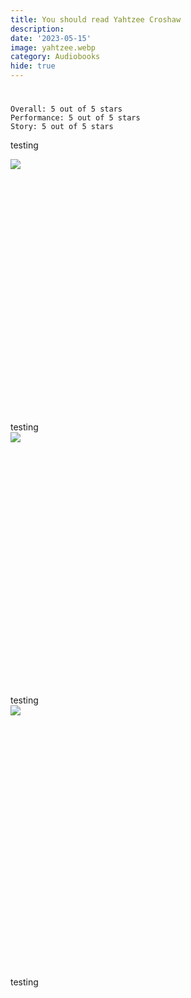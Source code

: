 ```yaml
---
title: You should read Yahtzee Croshaw
description: 
date: '2023-05-15'
image: yahtzee.webp
category: Audiobooks
hide: true
---
```


# 

```
Overall: 5 out of 5 stars
Performance: 5 out of 5 stars
Story: 5 out of 5 stars
```
testing 
<div class="rounded shadow-xl bg-indigo-300 overflow-hidden relative mb-4 mt-4" style="height: 30em;">
    <img class="w-full absolute -bottom-14 object-cover" src="/images/mogworld.jpg">
</div>
testing
<div class="rounded shadow-xl bg-indigo-300 overflow-hidden relative mb-4 mt-4" style="height: 30em;">
    <img class="w-full absolute -bottom-14 object-cover" src="/images/mckweon.jpg">
</div>
testing
<div class="rounded shadow-xl bg-indigo-300 overflow-hidden relative mb-4 mt-4" style="height: 30em;">
    <img class="w-full absolute -bottom-14 object-cover" src="/images/deda.jpg">
</div>

testing
